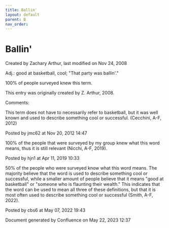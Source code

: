 ```yaml
---
title: Ballin'
layout: default
parent: B
nav_order:
---
```


# Ballin'

Created by  Zachary Arthur, last modified on Nov 24, 2008

Adj.: good at basketball, cool; &quot;That party was ballin'.&quot;

100% of people surveyed knew this term.

This entry was originally created by Z. Arthur, 2008.

Comments:

This term does not have to necessarily refer to basketball, but it was well known and used to describe something cool or successful. (Cecchini, A-F, 2012)

Posted by jmc62 at Nov 20, 2012 14:47

100% of the people that were surveyed by my group knew what this word means, thus it is still relevant (Nicchi, A-F, 2019). 

Posted by hjn1 at Apr 11, 2019 10:33

50% of the people who were surveyed know what this word means. The majority believe that the word is used to describe something cool or successful, while a smaller amount of people believe that it means &quot;good at basketball&quot; or &quot;someone who is flaunting their wealth.&quot; This indicates that the word can be used to mean all three of these definitions, but that it is most often used to describe something cool or successful (Smith, A-F, 2022).

Posted by cbs6 at May 07, 2022 19:43

Document generated by Confluence on May 22, 2023 12:37


